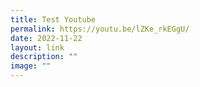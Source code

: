 ```yaml
---
title: Test Youtube
permalink: https://youtu.be/lZKe_rkEGgU/
date: 2022-11-22
layout: link
description: ""
image: ""
---
```






